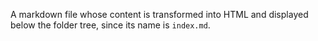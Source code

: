 A markdown file whose content is transformed into HTML and displayed below the folder tree, since its name is `index.md`.
